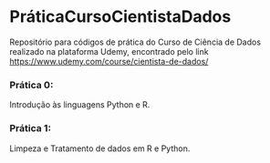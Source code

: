 # PráticaCursoCientistaDados
Repositório para códigos de prática do Curso de Ciência de Dados realizado na plataforma Udemy, encontrado pelo link https://www.udemy.com/course/cientista-de-dados/

### Prática 0:
Introdução às linguagens Python e R.

### Prática 1:
Limpeza e Tratamento de dados em R e Python.
